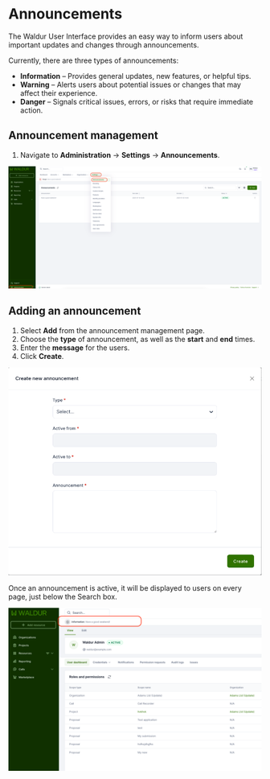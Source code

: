 # Announcements

The Waldur User Interface provides an easy way to inform users about important updates and changes through announcements.

Currently, there are three types of announcements:

* **Information** – Provides general updates, new features, or helpful tips.
* **Warning** – Alerts users about potential issues or changes that may affect their experience.
* **Danger** – Signals critical issues, errors, or risks that require immediate action.

## Announcement management

1. Navigate to **Administration** → **Settings** → **Announcements**.

![List of announcements](img/list_of_announcements.png)

## Adding an announcement

1. Select **Add** from the announcement management page.
2. Choose the **type** of announcement, as well as the **start** and **end** times.
3. Enter the **message** for the users.
4. Click **Create**.

![List of announcements](img/new_announcement.png)

Once an announcement is active, it will be displayed to users on every page, just below the Search box.

![List of announcements](img/active_announcement.png)
